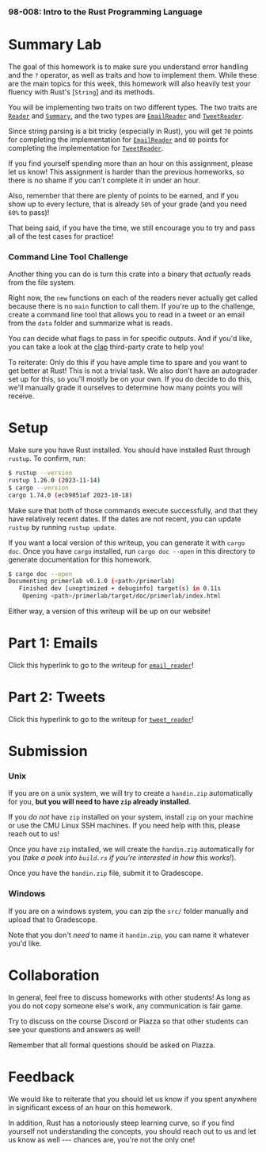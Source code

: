 ### 98-008: Intro to the Rust Programming Language



# Summary Lab

The goal of this homework is to make sure you understand error handling and the `?` operator,
as well as traits and how to implement them. While these are the main topics for this week,
this homework will also heavily test your fluency with Rust's [`String`] and its methods.

You will be implementing two traits on two different types. The two traits are
[`Reader`](crate::Reader) and [`Summary`](crate::Summary), and the two types
are [`EmailReader`](crate::reader::email_reader::EmailReader) and
[`TweetReader`](crate::reader::tweet_reader::TweetReader).

Since string parsing is a bit tricky (especially in Rust), you will get `70` points for completing
the implementation for [`EmailReader`](crate::reader::email_reader::EmailReader)
and `80` points for completing the implementation for
[`TweetReader`](crate::reader::tweet_reader::TweetReader).

If you find yourself spending more than an hour on this assignment, please let us know!
This assignment is harder than the previous homeworks,
so there is no shame if you can't complete it in under an hour.

Also, remember that there are plenty of points to be earned, and if you show up to every lecture,
that is already `50%` of your grade (and you need `60%` to pass)!

That being said, if you have the time,
we still encourage you to try and pass all of the test cases for practice!

### Command Line Tool Challenge

Another thing you can do is turn this crate into a binary that _actually_
reads from the file system.

Right now, the `new` functions on each of the readers never actually get called because
there is no `main` function to call them. If you're up to the challenge,
create a command line tool that allows you to read in a tweet or an email from the `data` folder
and summarize what is reads.

You can decide what flags to pass in for specific outputs. And if you'd like, you can
take a look at the [clap](https://docs.rs/clap/latest/clap/index.html) third-party crate
to help you!

To reiterate: Only do this if you have ample time to spare and you want to get better at Rust!
This is not a trivial task.
We also don't have an autograder set up for this, so you'll mostly be on your own.
If you do decide to do this, we'll manually grade it ourselves to determine how many points
you will receive.



# Setup

Make sure you have Rust installed. You should have installed Rust through `rustup`.
To confirm, run:

```sh
$ rustup --version
rustup 1.26.0 (2023-11-14)
$ cargo --version
cargo 1.74.0 (ecb9851af 2023-10-18)
```

Make sure that both of those commands execute successfully,
and that they have relatively recent dates.
If the dates are not recent, you can update `rustup` by running `rustup update`.

If you want a local version of this writeup, you can generate it with `cargo doc`.
Once you have `cargo` installed, run `cargo doc --open` in this directory to generate documentation
for this homework.

```sh
$ cargo doc --open
Documenting primerlab v0.1.0 (<path>/primerlab)
   Finished dev [unoptimized + debuginfo] target(s) in 0.11s
    Opening <path>/primerlab/target/doc/primerlab/index.html
```

Either way, a version of this writeup will be up on our website!




# Part 1: Emails

Click this hyperlink to go to the writeup for
[`email_reader`](crate::reader::email_reader)!



# Part 2: Tweets

Click this hyperlink to go to the writeup for
[`tweet_reader`](crate::reader::tweet_reader)!



# Submission


### Unix

If you are on a unix system, we will try to create a `handin.zip` automatically for you,
**but you will need to have `zip` already installed**.

If you _do not_ have `zip` installed on your system,
install `zip` on your machine or use the CMU Linux SSH machines.
If you need help with this, please reach out to us!

Once you have `zip` installed, we will create the `handin.zip` automatically for you
(_take a peek into `build.rs` if you're interested in how this works!_).

Once you have the `handin.zip` file, submit it to Gradescope.


### Windows

If you are on a windows system, you can zip the `src/` folder manually
and upload that to Gradescope.

Note that you don't _need_ to name it `handin.zip`, you can name it whatever you'd like.



# Collaboration

In general, feel free to discuss homeworks with other students!
As long as you do not copy someone else's work, any communication is fair game.

Try to discuss on the course Discord or Piazza so that
other students can see your questions and answers as well!

Remember that all formal questions should be asked on Piazza.



# Feedback

We would like to reiterate that you should let us know if you spent
anywhere in significant excess of an hour on this homework.

In addition, Rust has a notoriously steep learning curve,
so if you find yourself not understanding the concepts,
you should reach out to us and let us know as well ---
chances are, you're not the only one!
